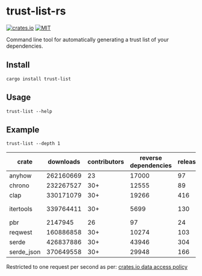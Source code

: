 # trust-list-rs

[![crates.io](https://img.shields.io/crates/v/reqwest.svg)](https://crates.io/crates/trust-list)
[![MIT](https://img.shields.io/badge/license-MIT-blue)](./LICENSE)

Command line tool for automatically generating a trust list of your dependencies.

## Install

`cargo install trust-list`

## Usage

`trust-list --help`

## Example

`trust-list --depth 1`

| crate      | downloads | contributors | reverse dependencies | releases | created    | last updated | link                                        |
|------------|-----------|--------------|----------------------|----------|------------|--------------|---------------------------------------------|
| anyhow     | 262160669 | 23           | 17000                | 97       | 05/10/2019 | 22/12/2024   | https://github.com/dtolnay/anyhow           |
| chrono     | 232267527 | 30+          | 12555                | 89       | 20/11/2014 | 09/12/2024   | https://github.com/chronotope/chrono        |
| clap       | 330171079 | 30+          | 19266                | 416      | 01/03/2015 | 05/12/2024   | https://github.com/clap-rs/clap             |
| itertools  | 339764411 | 30+          | 5699                 | 130      | 21/11/2014 | 31/12/2024   | https://github.com/rust-itertools/itertools |
| pbr        | 2147945   | 26           | 97                   | 24       | 14/10/2015 | 08/02/2023   | https://github.com/a8m/pb                   |
| reqwest    | 160886858 | 30+          | 10274                | 103      | 16/10/2016 | 31/12/2024   | https://github.com/seanmonstar/reqwest      |
| serde      | 426837886 | 30+          | 43946                | 304      | 05/12/2014 | 27/12/2024   | https://github.com/serde-rs/serde           |
| serde_json | 370649558 | 30+          | 29948                | 166      | 07/08/2015 | 21/12/2024   | https://github.com/serde-rs/json            |

Restricted to one request per second as per: [crates.io data access policy](https://crates.io/data-access#api)
